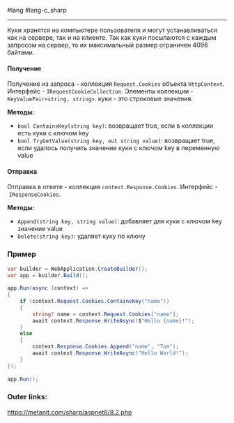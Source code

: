 #lang #lang-c_sharp 

---
Куки хранятся на компьютере пользователя и могут устанавливаться как на сервере, так и на клиенте. 
Так как куки посылаются с каждым запросом на сервер, то их максимальный размер ограничен 4096 байтами.

#### Получение
Получение из запроса - коллекция `Request.Cookies` объекта `HttpContext`.
Интерфейс - `IRequestCookieCollection`.
Элементы коллекции - `KeyValuePair<string, string>`.
куки - это строковые значения.

**Методы:**
- `bool ContainsKey(string key)`: возвращает true, если в коллекции есть куки с ключом key
- `bool TryGetValue(string key, out string value)`: возвращает true, если удалось получить значение куки с ключом key в переменную value

#### Отправка
Отправка в ответе - коллекция `context.Response.Cookies`.
Интерфейс - `IResponseCookies`.

**Методы:**
- `Append(string key, string value)`: добавляет для куки с ключом key значение value
- `Delete(string key)`: удаляет куку по ключу

### Пример

```csharp
var builder = WebApplication.CreateBuilder();
var app = builder.Build();
 
app.Run(async (context) =>
{
    if (context.Request.Cookies.ContainsKey("name"))
    {
        string? name = context.Request.Cookies["name"];
        await context.Response.WriteAsync($"Hello {name}!");
    }
    else
    {
        context.Response.Cookies.Append("name", "Tom");
        await context.Response.WriteAsync("Hello World!");
    }
});
 
app.Run();
```

### Outer links:
https://metanit.com/sharp/aspnet6/8.2.php